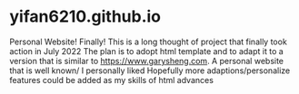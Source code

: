 # yifan6210.github.io
Personal Website! Finally!
This is a long thought of project that finally took action in July 2022
The plan is to adopt html template and to adapt it to a version that is similar to https://www.garysheng.com.
A personal website that is well known/ I personally liked
Hopefully more adaptions/personalize features could be added as my skills of html advances
